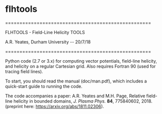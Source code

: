 # flhtools
===================================================

FLHTOOLS - Field-Line Helicity TOOLS

A.R. Yeates, Durham University -- 20/7/18

===================================================

Python code (2.7 or 3.x) for computing vector potentials, field-line helicity, and helicity on a regular Cartesian grid. Also requires Fortran 90 (used for tracing field lines).

To start, you should read the manual (doc/man.pdf), which includes a quick-start guide to running the code.

The code accompanies a paper: A.R. Yeates and M.H. Page, Relative field-line helicity in bounded domains, _J. Plasma Phys._ **84**, 775840602, 2018.
(preprint here: https://arxiv.org/abs/1811.02306).
